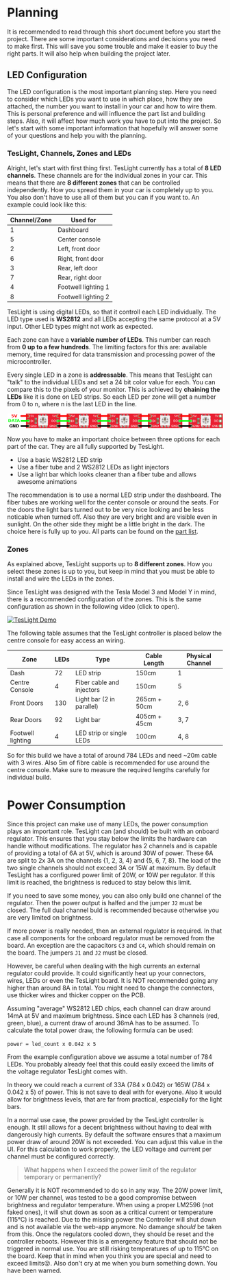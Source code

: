 # Planning

It is recommended to read through this short document before you start the project.
There are some important considerations and decisions you need to make first.
This will save you some trouble and make it easier to buy the right parts.
It will also help when building the project later.

## LED Configuration

The LED configuration is the most important planning step.
Here you need to consider which LEDs you want to use in which place, how they are attached, the number you want to install in your car and how to wire them.
This is personal preference and will influence the part list and building steps.
Also, it will affect how much work you have to put into the project.
So let's start with some important information that hopefully will answer some of your questions and help you with the planning.

### TesLight, Channels, Zones and LEDs

Alright, let's start with first thing first.
TesLight currently has a total of **8 LED channels**.
These channels are for the individual zones in your car.
This means that there are **8 different zones** that can be controlled independently.
How you spread them in your car is completely up to you.
You also don't have to use all of them but you can if you want to.
An example could look like this:

| Channel/Zone | Used for            |
| ------------ | ------------------- |
| 1            | Dashboard           |
| 5            | Center console      |
| 2            | Left, front door    |
| 6            | Right, front door   |
| 3            | Rear, left door     |
| 7            | Rear, right door    |
| 4            | Footwell lighting 1 |
| 8            | Footwell lighting 2 |

TesLight is using digital LEDs, so that it controll each LED individually.
The LED type used is **WS2812** and all LEDs accepting the same protocol at a 5V input.
Other LED types might not work as expected.

Each zone can have a **variable number of LEDs**.
This number can reach from **0 up to a few hundreds**.
The limiting factors for this are: available memory, time required for data transmission and processing power of the microcontroller.

Every single LED in a zone is **addressable**.
This means that TesLight can "talk" to the individual LEDs and set a 24 bit color value for each.
You can compare this to the pixels of your monitor.
This is achieved by **chaining the LEDs** like it is done on LED strips.
So each LED per zone will get a number from 0 to n, where n is the last LED in the line.

![LED Chain](media/planning/led-chain.png)

Now you have to make an important choice between three options for each part of the car.
They are all fully supported by TesLight.

-  Use a basic WS2812 LED strip
-  Use a fiber tube and 2 WS2812 LEDs as light injectors
-  Use a light bar which looks cleaner than a fiber tube and allows awesome animations

The recommendation is to use a normal LED strip under the dashboard.
The fiber tubes are working well for the center console or around the seats.
For the doors the light bars turned out to be very nice looking and be less noticable when turned off.
Also they are very bright and are visible even in sunlight.
On the other side they might be a little bright in the dark.
The choice here is fully up to you.
All parts can be found on the [part list](part-list.md).

### Zones

As explained above, TesLight supports up to **8 different zones**.
How you select these zones is up to you, but keep in mind that you must be able to install and wire the LEDs in the zones.

Since TesLight was designed with the Tesla Model 3 and Model Y in mind, there is a recommended configuration of the zones.
This is the same configuration as shown in the following video (click to open).

[![TesLight Demo](https://img.youtube.com/vi/_N5h1IViB-E/0.jpg)](https://www.youtube.com/watch?v=_N5h1IViB-E)

The following table assumes that the TesLight controller is placed below the centre console for easy access an wiring.

| Zone              | LEDs | Type                      | Cable Length | Physical Channel |
| ----------------- | ---- | ------------------------- | ------------ | ---------------- |
| Dash              | 72   | LED strip                 | 150cm        | 1                |
| Centre Console    | 4    | Fiber cable and injectors | 150cm        | 5                |
| Front Doors       | 130  | Light bar (2 in parallel) | 265cm + 50cm | 2, 6             |
| Rear Doors        | 92   | Light bar                 | 405cm + 45cm | 3, 7             |
| Footwell lighting | 4    | LED strip or single LEDs  | 100cm        | 4, 8             |

So for this build we have a total of around 784 LEDs and need ~20m cable with 3 wires.
Also 5m of fibre cable is recommended for use around the centre console.
Make sure to measure the required lengths carefully for individual build.

# Power Consumption

Since this project can make use of many LEDs, the power consumption plays an important role.
TesLight can (and should) be built with an onboard regulator.
This ensures that you stay below the limits the hardware can handle without modifications.
The regulator has 2 channels and is capable of providing a total of 6A at 5V, which is around 30W of power.
These 6A are split to 2x 3A on the channels {1, 2, 3, 4} and {5, 6, 7, 8}.
The load of the two single channels should not exceed 3A or 15W at maximum.
By default TesLight has a configured power limit of 20W, or 10W per regulator.
If this limit is reached, the brightness is reduced to stay below this limit.

If you need to save some money, you can also only build one channel of the regulator.
Then the power output is halfed and the jumper `J2` must be closed.
The full dual channel buld is recommended because otherwise you are very limited on brightness.

If more power is really needed, then an external regulator is required.
In that case all components for the onboard regulator must be removed from the board.
An exception are the capacitors `C3` and `C4`, which should remain on the board.
The jumpers `J1` and `J2` must be closed.

However, be careful when dealing with the high currents an external regulator could provide.
It could significantly heat up your connectors, wires, LEDs or even the TesLight board.
It is NOT recommended going any higher than around 8A in total.
You might need to change the connectors, use thicker wires and thicker copper on the PCB.

Assuming "average" WS2812 LED chips, each channel can draw around 14mA at 5V and maximum brightness.
Since each LED has 3 channels (red, green, blue), a current draw of around 36mA has to be assumed.
To calculate the total power draw, the following formula can be used:

`power = led_count x 0.042 x 5`

From the example configuration above we assume a total number of 784 LEDs.
You probably already feel that this could easily exceed the limits of the voltage regulator TesLight comes with.

In theory we could reach a current of 33A (784 x 0.042) or 165W (784 x 0.042 x 5) of power.
This is not save to deal with for everyone.
Also it would allow for brightness levels, that are far from practical, especially for the light bars.

In a normal use case, the power provided by the TesLight controller is enough.
It still allows for a decent brightness without having to deal with dangerously high currents.
By default the software ensures that a maximum power draw of around 20W is not exceeded.
You can adjust this value in the UI.
For this calculation to work properly, the LED voltage and current per channel must be configured correctly.

> What happens when I exceed the power limit of the regulator temporary or permanently?

Generally it is NOT recommended to do so in any way.
The 20W power limit, or 10W per channel, was tested to be a good compromise between brightness and regulator temperature.
When using a proper LM2596 (not faked ones), it will shut down as soon as a critical current or temperature (115°C) is reached.
Due to the missing power the Controller will shut down and is not available via the web-app anymore.
No damange _should_ be taken from this.
Once the regulators cooled down, they should be reset and the controller reboots.
However this is a emergency feature that should not be triggered in normal use.
You are still risking temperatures of up to 115°C on the board.
Keep that in mind when you think you are special and need to exceed limits😛.
Also don't cry at me when you burn something down.
You have been warned.
